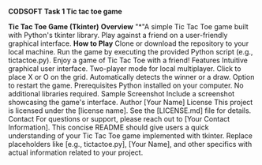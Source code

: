 **CODSOFT**
**Task 1 Tic tac toe game**

**Tic Tac Toe Game (Tkinter)**
**Overview**
"*"A simple Tic Tac Toe game built with Python's tkinter library.
Play against a friend on a user-friendly graphical interface.
**How to Play**
Clone or download the repository to your local machine.
Run the game by executing the provided Python script (e.g., tictactoe.py).
Enjoy a game of Tic Tac Toe with a friend!
Features
Intuitive graphical user interface.
Two-player mode for local multiplayer.
Click to place X or O on the grid.
Automatically detects the winner or a draw.
Option to restart the game.
Prerequisites
Python installed on your computer.
No additional libraries required.
Sample Screenshot
Include a screenshot showcasing the game's interface.
Author
[Your Name]
License
This project is licensed under the [license name]. See the [LICENSE.md] file for details.
Contact
For questions or support, please reach out to [Your Contact Information].
This concise README should give users a quick understanding of your Tic Tac Toe game implemented with tkinter. Replace placeholders like [e.g., tictactoe.py], [Your Name], and other specifics with actual information related to your project.
